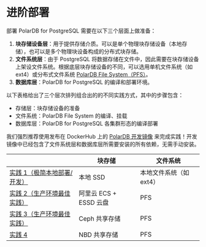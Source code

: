 # 进阶部署

部署 PolarDB for PostgreSQL 需要在以下三个层面上做准备：

1. **块存储设备层**：用于提供存储介质。可以是单个物理块存储设备（本地存储），也可以是多个物理块设备构成的分布式块存储。
2. **文件系统层**：由于 PostgreSQL 将数据存储在文件中，因此需要在块存储设备上架设文件系统。根据底层块存储设备的不同，可以选用单机文件系统（如 ext4）或分布式文件系统 [PolarDB File System（PFS）](https://github.com/ApsaraDB/PolarDB-FileSystem)。
3. **数据库层**：PolarDB for PostgreSQL 的编译和部署环境。

以下表格给出了三个层次排列组合出的的不同实践方式，其中的步骤包含：

- 存储层：块存储设备的准备
- 文件系统：PolarDB File System 的编译、挂载
- 数据库层：PolarDB for PostgreSQL 各集群形态的编译部署

我们强烈推荐使用发布在 DockerHub 上的 [PolarDB 开发镜像](https://hub.docker.com/r/polardb/polardb_pg_devel/tags) 来完成实践！开发镜像中已经包含了文件系统层和数据库层所需要安装的所有依赖，无需手动安装。

|                                                        | 块存储                 | 文件系统                |
| ------------------------------------------------------ | ---------------------- | ----------------------- |
| [实践 1（极简本地部署/开发）](./db-localfs.md)         | 本地 SSD               | 本地文件系统（如 ext4） |
| [实践 2（生产环境最佳实践）](./storage-aliyun-essd.md) | 阿里云 ECS + ESSD 云盘 | PFS                     |
| [实践 3（生产环境最佳实践）](./storage-ceph.md)        | Ceph 共享存储          | PFS                     |
| [实践 4](./storage-nbd.md)                             | NBD 共享存储           | PFS                     |
